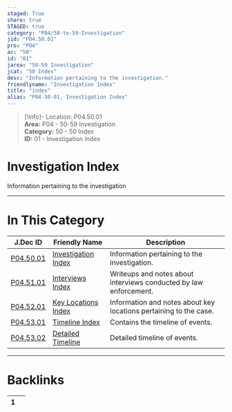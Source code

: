 ```yaml
---  
staged: True  
share: true  
STAGED: true  
category: "P04/50-to-59-Investigation"  
jid: "P04.50.01"  
pro: "P04"  
ac: "50"  
id: "01"  
jarea: "50-59 Investigation"  
jcat: "50 Index"  
desc: "Information pertaining to the investigation."  
friendlyname: "Investigation Index"  
title: "index"  
alias: "P04-50-01, Investigation Index"  
---  
```

>[!info]- Location: P04.50.01  
>**Area:** P04 - 50-59 Investigation  
>**Category:** 50 - 50 Index  
>**ID:** 01 - Investigation Index  
  
# Investigation Index  
  
Information pertaining to the investigation  
  
  
  
---  
# In This Category  
  
| J.Dec ID                                                                                                 | Friendly Name                                                                                                    | Description                                                       |  
| -------------------------------------------------------------------------------------------------------- | ---------------------------------------------------------------------------------------------------------------- | ----------------------------------------------------------------- |  
| [P04.50.01](index.md)                            | [Investigation Index](index.md)                          | Information pertaining to the investigation.                      |  
| [P04.51.01](./51-Interviews/index.md)              | [Interviews Index](./51-Interviews/index.md)               | Writeups and notes about interviews conducted by law enforcement. |  
| [P04.52.01](./52-Key-Locations/index.md)           | [Key Locations Index](./52-Key-Locations/index.md)         | Information and notes about key locations pertaining to the case. |  
| [P04.53.01](./53-Timeline/index.md)                | [Timeline Index](./53-Timeline/index.md)                   | Contains the timeline of events.                                  |  
| [P04.53.02](./53-Timeline/02-Detailed-Timeline.md) | [Detailed Timeline](./53-Timeline/02-Detailed-Timeline.md) | Detailed timeline of events.                                      |  
  
  
---  
# Backlinks  
<div><table class="dataview table-view-table"><thead class="table-view-thead"><tr class="table-view-tr-header"><th class="table-view-th"><span></span><span class="dataview small-text">1</span></th><th class="table-view-th"><span></span></th></tr></thead><tbody class="table-view-tbody"></tbody></table></div>